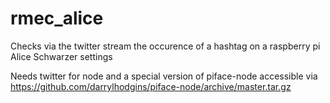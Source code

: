 # rmec_alice
Checks via the twitter stream the occurence of a hashtag on a raspberry pi
Alice Schwarzer settings

Needs twitter for node and a special version of piface-node accessible via
https://github.com/darrylhodgins/piface-node/archive/master.tar.gz
